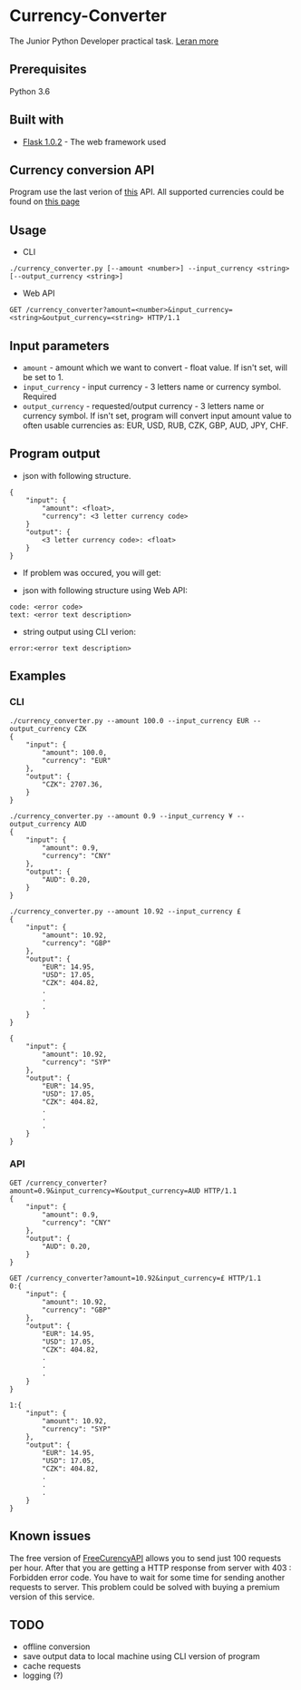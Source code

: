 # Currency-Converter
The Junior Python Developer practical task. [Leran more](https://gist.github.com/MichalCab/c1dce3149d5131d89c5bbddbc602777c)

## Prerequisites

Python 3.6

## Built with
* [Flask 1.0.2](http://flask.pocoo.org/) - The web framework used

## Currency conversion API
Program use the last verion of [this](https://free.currencyconverterapi.com/) API. All supported currencies could be found on [this page](https://free.currencyconverterapi.com/api/v6/currencies)


## Usage 
* CLI
```
./currency_converter.py [--amount <number>] --input_currency <string> [--output_currency <string>]
```
* Web API
```
GET /currency_converter?amount=<number>&input_currency=<string>&output_currency=<string> HTTP/1.1
```

## Input parameters
- `amount` - amount which we want to convert - float value. If isn't set, will be set to 1.
- `input_currency` - input currency - 3 letters name or currency symbol. Required
- `output_currency` - requested/output currency - 3 letters name or currency symbol. If isn't set, program will convert input amount value to often usable currencies as: EUR, USD, RUB, CZK, GBP, AUD, JPY, CHF.

## Program output
- json with following structure.
```
{
    "input": { 
        "amount": <float>,
        "currency": <3 letter currency code>
    }
    "output": {
        <3 letter currency code>: <float>
    }
}
```
- If problem was occured, you will get:
 *  json with following structure using Web API:
```
code: <error code>
text: <error text description>
```

 *  string output using CLI verion:
```
error:<error text description>
```

## Examples

### CLI 
```
./currency_converter.py --amount 100.0 --input_currency EUR --output_currency CZK
{   
    "input": {
        "amount": 100.0,
        "currency": "EUR"
    },
    "output": {
        "CZK": 2707.36, 
    }
}
```
```
./currency_converter.py --amount 0.9 --input_currency ¥ --output_currency AUD
{   
    "input": {
        "amount": 0.9,
        "currency": "CNY"
    },
    "output": {
        "AUD": 0.20, 
    }
}
```
```
./currency_converter.py --amount 10.92 --input_currency £ 
{
    "input": {
        "amount": 10.92,
        "currency": "GBP"
    },
    "output": {
        "EUR": 14.95,
        "USD": 17.05,
        "CZK": 404.82,
        .
        .
        .
    }
}

{
    "input": {
        "amount": 10.92,
        "currency": "SYP"
    },
    "output": {
        "EUR": 14.95,
        "USD": 17.05,
        "CZK": 404.82,
        .
        .
        .
    }
}
```
### API
```
GET /currency_converter?amount=0.9&input_currency=¥&output_currency=AUD HTTP/1.1
{   
    "input": {
        "amount": 0.9,
        "currency": "CNY"
    },
    "output": {
        "AUD": 0.20, 
    }
}
```

```
GET /currency_converter?amount=10.92&input_currency=£ HTTP/1.1
0:{
    "input": {
        "amount": 10.92,
        "currency": "GBP"
    },
    "output": {
        "EUR": 14.95,
        "USD": 17.05,
        "CZK": 404.82,
        .
        .
        .
    }
}

1:{
    "input": {
        "amount": 10.92,
        "currency": "SYP"
    },
    "output": {
        "EUR": 14.95,
        "USD": 17.05,
        "CZK": 404.82,
        .
        .
        .
    }
}
```

## Known issues
The free version of [FreeCurencyAPI](https://free.currencyconverterapi.com/) allows you to send just 100 requests per hour. After that you are getting a HTTP response from server with 403 : Forbidden error code.  You have to wait for some time for sending another requests to server. This problem could be solved with buying a premium version of this service.

 ## TODO
 - offline conversion
 - save output data to local machine using CLI version of program
 - cache requests
 - logging  (?)
